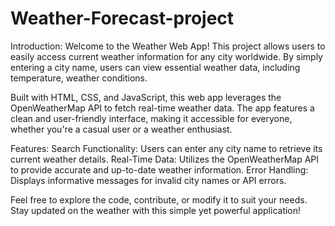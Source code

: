 # Weather-Forecast-project

Introduction:
Welcome to the Weather Web App! This project allows users to easily access current weather information for any city worldwide. By simply entering a city name, users can view essential weather data, including temperature, weather conditions.

Built with HTML, CSS, and JavaScript, this web app leverages the OpenWeatherMap API to fetch real-time weather data. The app features a clean and user-friendly interface, making it accessible for everyone, whether you're a casual user or a weather enthusiast.

Features:
Search Functionality: Users can enter any city name to retrieve its current weather details.
Real-Time Data: Utilizes the OpenWeatherMap API to provide accurate and up-to-date weather information.
Error Handling: Displays informative messages for invalid city names or API errors.

Feel free to explore the code, contribute, or modify it to suit your needs. Stay updated on the weather with this simple yet powerful application!

